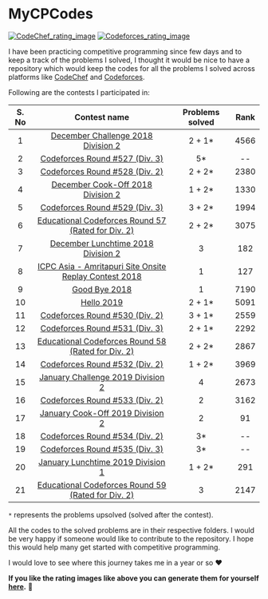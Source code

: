 # MyCPCodes

[![CodeChef_rating_image](https://i.ibb.co/LzkMCPY/chef-2.png)](https://www.codechef.com/users/abhishalya_)
[![Codeforces_rating_image](https://i.ibb.co/JrcmbFy/forces1.png)](https://codeforces.com/profile/abhishalya)

I have been practicing competitive programming since few days and to keep a track of the problems I solved, I thought it would be nice to have a repository which would keep the codes for all the problems I solved across platforms like [CodeChef](https://codechef.com) and [Codeforces](https://codeforces.com).

Following are the contests I participated in:

| S. No |                                         Contest name                                         | Problems solved | Rank |
|:-----:|:--------------------------------------------------------------------------------------------:|:---------------:|:----:|
|   1   |               [December Challenge 2018 Division 2](https://codechef.com/DEC18B)              |      2 + 1*     | 4566 |
|   2   |             [Codeforces Round #527 (Div. 3)](https://codeforces.com/contest/1092)            |        5*       |  --  |
|   3   |             [Codeforces Round #528 (Div. 2)](https://codeforces.com/contest/1087)            |      2 + 2*     | 2380 |
|   4   |              [December Cook-Off 2018 Division 2](https://codechef.com/COOK101B)              |      1 + 2*     | 1330 |
|   5   |             [Codeforces Round #529 (Div. 3)](https://codeforces.com/contest/1095)            |      3 + 2*     | 1994 |
|   6   |   [Educational Codeforces Round 57 (Rated for Div. 2)](https://codeforces.com/contest/1096)  |      2 + 2*     | 3075 |
|   7   |            [December Lunchtime 2018 Division 2](https://www.codechef.com/LTIME67B)           |        3        |  182 |
|   8   | [ICPC Asia - Amritapuri Site Onsite Replay Contest 2018](https://www.codechef.com/AMR18ROL/) |        1        |  127 |
|   9   |                     [Good Bye 2018](https://codeforces.com/contest/1091)                     |        1        | 7190 |
|   10  |                       [Hello 2019](https://codeforces.com/contest/1097)                      |      2 + 1*     | 5091 |
|   11  |             [Codeforces Round #530 (Div. 2)](https://codeforces.com/contest/1099)            |      3 + 1*     | 2559 |
|   12  |             [Codeforces Round #531 (Div. 3)](https://codeforces.com/contest/1102)            |      2 + 1*     | 2292 |
|   13  |   [Educational Codeforces Round 58 (Rated for Div. 2)](https://codeforces.com/contest/1101)  |      2 + 2*     | 2867 |
|   14  |             [Codeforces Round #532 (Div. 2)](https://codeforces.com/contest/1100)            |      1 + 2*     | 3969 |
|   15  |             [January Challenge 2019 Division 2](https://www.codechef.com/JAN19B)             |        4        | 2673 |
|   16  |             [Codeforces Round #533 (Div. 2)](https://codeforces.com/contest/1105)            |        2        | 3162 |
|   17  |             [January Cook-Off 2019 Division 2](http://www.codechef.com/COOK102B)             |        2        |  91  |
|   18  |             [Codeforces Round #534 (Div. 2)](https://codeforces.com/contest/1104)            |        3*       |  --  |
|   19  |             [Codeforces Round #535 (Div. 3)](https://codeforces.com/contest/1108)            |        3*       |  --  |
|   20  |             [January Lunchtime 2019 Division 1](http://www.codechef.com/LTIME68A)            |      1 + 2*     |  291 |
|   21  |   [Educational Codeforces Round 59 (Rated for Div. 2)](https://codeforces.com/contest/1107)  |        3        | 2147 |

`*` represents the problems upsolved (solved after the contest).

All the codes to the solved problems are in their respective folders. I would be very happy if someone would like to contribute to the repository. I hope this would help many get started with competitive programming.

I would love to see where this journey takes me in a year or so :heart:

**If you like the rating images like above you can generate them for yourself [here](https://github.com/abhishalya/rating-image-generator).** :tada:

